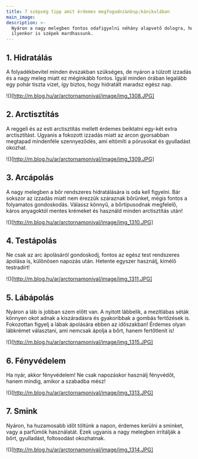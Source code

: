 ```yaml
---
title: 7 szépség tipp amit érdemes megfogadni&nbsp;kánikulában
main_image:
description: >-
  Nyáron a nagy melegben fontos odafigyelni néhány alapvető dologra, hogy
  ilyenkor is szépek mardhassunk.
---
```


## 1. Hidratálás

A folyadékbevitel minden évszakban szükséges, de nyáron a túlzott izzadás és a
nagy meleg miatt ez méginkább fontos. Igyál minden órában legalább egy pohár
tiszta vizet, így biztos, hogy hidratált maradsz egész nap.

!()[http://m.blog.hu/ar/arctornamonival/image/img_1308.JPG]

## 2. Arctisztítás

A reggeli és az esti arctisztítás mellett érdemes beiktatni egy-két extra
arctisztítást. Ugyanis a fokozott izzadás miatt az arcon gyorsabban megtapad
mindenféle szennyeződés, ami eltömíti a pórusokat és gyulladást okozhat.

!()[http://m.blog.hu/ar/arctornamonival/image/img_1309.JPG]

## 3. Arcápolás


A nagy melegben a bőr rendszeres hidratálására is oda kell figyelni. Bár sokszor
az izzadás miatt nem érezzük száraznak bőrünket, mégis fontos a folyamatos
gondoskodás. Válassz könnyű, a bőrtípusodnak megfelelő, káros anyagoktól mentes
krémeket és használd minden arctisztítás után!

!()[http://m.blog.hu/ar/arctornamonival/image/img_1310.JPG]
     
## 4. Testápolás

Ne csak az arc ápolásáról gondoskodj, fontos az egész test rendszeres ápolása
is, különösen napozás után. Hetente egyszer használj, kímélő testradírt!

!()[http://m.blog.hu/ar/arctornamonival/image/img_1311.JPG]
     
## 5. Lábápolás

Nyáron a láb is jobban szem előtt van. A nyitott lábbelik, a mezítlábas séták
könnyen okot adnak a kiszáradásra és gyakoribbak a gombás fertőzések is.
Fokozottan figyelj a lábak ápolására ebben az időszakban! Érdemes olyan
lábkrémet választani, ami nemcsak ápolja a bőrt, hanem fertőtlenít is!

!()[http://m.blog.hu/ar/arctornamonival/image/img_1315.JPG]
     
## 6. Fényvédelem

Ha nyár, akkor fényvédelem! Ne csak napozáskor használj fényvédőt, hanem mindig,
amikor a szabadba mész!

!()[http://m.blog.hu/ar/arctornamonival/image/img_1313.JPG]

## 7. Smink

Nyáron, ha huzamosabb időt töltünk a napon, érdemes kerülni a sminket, vagy a
parfümök használatát. Ezek ugyanis a nagy melegben irritálják a bőrt,
gyulladást, foltosodást okozhatnak.

!()[http://m.blog.hu/ar/arctornamonival/image/img_1314.JPG]
     


